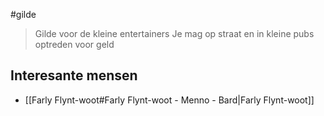 #gilde

>Gilde voor de kleine entertainers
>Je mag op straat en in kleine pubs optreden voor geld


## Interesante mensen

- [[Farly Flynt-woot#Farly Flynt-woot - Menno - Bard|Farly Flynt-woot]]
